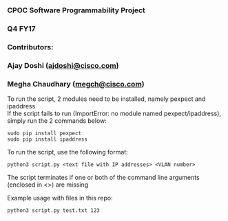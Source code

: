 ### CPOC Software Programmability Project
### Q4 FY17
### Contributors: 
### Ajay Doshi (ajdoshi@cisco.com)
### Megha Chaudhary (megch@cisco.com)

To run the script, 2 modules need to be installed, namely pexpect and ipaddress  
   If the script fails to run (ImportError: no module named pexpect/ipaddress), simply run the 2 commands below:

```
sudo pip install pexpect
sudo pip install ipaddress
```   
To run the script, use the following format:

```
python3 script.py <text file with IP addresses> <VLAN number>
```

The script terminates if one or both of the command line arguments (enclosed in <>) are missing

Example usage with files in this repo:

```
python3 script.py test.txt 123
```
